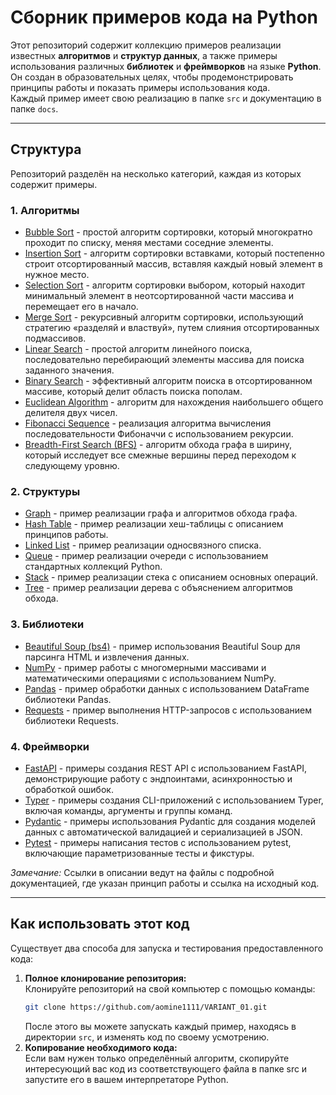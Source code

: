 # Сборник примеров кода на Python

Этот репозиторий содержит коллекцию примеров реализации известных **алгоритмов** и **структур данных**, а также примеры использования различных **библиотек** и **фреймворков** на языке **Python**.\
Он создан в образовательных целях, чтобы продемонстрировать принципы работы и показать примеры использования кода.\
Каждый пример имеет свою реализацию в папке `src` и документацию в папке `docs`.

---

## Структура

Репозиторий разделён на несколько категорий, каждая из которых содержит примеры.

### 1. Алгоритмы
- [Bubble Sort](docs/algorithms/bubble_sort.md) - простой алгоритм сортировки, который многократно проходит по списку, меняя местами соседние элементы.
- [Insertion Sort](docs/algorithms/insertion_sort.md) - алгоритм сортировки вставками, который постепенно строит отсортированный массив, вставляя каждый новый элемент в нужное место.
- [Selection Sort](docs/algorithms/selection_sort.md) - алгоритм сортировки выбором, который находит минимальный элемент в неотсортированной части массива и перемещает его в начало.
- [Merge Sort](docs/algorithms/merge_sort.md) - рекурсивный алгоритм сортировки, использующий стратегию «разделяй и властвуй», путем слияния отсортированных подмассивов.
- [Linear Search](docs/algorithms/linear_search.md) - простой алгоритм линейного поиска, последовательно перебирающий элементы массива для поиска заданного значения.
- [Binary Search](docs/algorithms/binary_search.md) - эффективный алгоритм поиска в отсортированном массиве, который делит область поиска пополам.
- [Euclidean Algorithm](docs/algorithms/euclidean.md) - алгоритм для нахождения наибольшего общего делителя двух чисел.
- [Fibonacci Sequence](docs/algorithms/fibonacci.md) - реализация алгоритма вычисления последовательности Фибоначчи с использованием рекурсии.
- [Breadth-First Search (BFS)](docs/algorithms/bfs.md) - алгоритм обхода графа в ширину, который исследует все смежные вершины перед переходом к следующему уровню.

### 2. Структуры
- [Graph](docs/structures/graph.md) - пример реализации графа и алгоритмов обхода графа.
- [Hash Table](docs/structures/hash_table.md) - пример реализации хеш-таблицы с описанием принципов работы.
- [Linked List](docs/structures/linked_list.md) - пример реализации односвязного списка.
- [Queue](docs/structures/queue.md) - пример реализации очереди с использованием стандартных коллекций Python.
- [Stack](docs/structures/stack.md) - пример реализации стека с описанием основных операций.
- [Tree](docs/structures/tree.md) - пример реализации дерева с объяснением алгоритмов обхода.

### 3. Библиотеки
- [Beautiful Soup (bs4)](docs/libraries/bs4.md) - пример использования Beautiful Soup для парсинга HTML и извлечения данных.
- [NumPy](docs/libraries/numpy.md) - пример работы с многомерными массивами и математическими операциями с использованием NumPy.
- [Pandas](docs/libraries/pandas.md) - пример обработки данных с использованием DataFrame библиотеки Pandas.
- [Requests](docs/libraries/requests.md) - пример выполнения HTTP-запросов с использованием библиотеки Requests.


### 4. Фреймворки
- [FastAPI](docs/frameworks/fastapi.md) - примеры создания REST API с использованием FastAPI, демонстрирующие работу с эндпоинтами, асинхронностью и обработкой ошибок.
- [Typer](docs/frameworks/typer.md) - примеры создания CLI-приложений с использованием Typer, включая команды, аргументы и группы команд.
- [Pydantic](docs/frameworks/pydantic.md) - примеры использования Pydantic для создания моделей данных с автоматической валидацией и сериализацией в JSON.
- [Pytest](docs/frameworks/pytest.md) - примеры написания тестов с использованием pytest, включающие параметризованные тесты и фикстуры.


*Замечание:* Ссылки в описании ведут на файлы с подробной документацией, где указан принцип работы и ссылка на исходный код.

---

## Как использовать этот код

Существует два способа для запуска и тестирования предоставленного кода:

1. **Полное клонирование репозитория:**  
   Клонируйте репозиторий на свой компьютер с помощью команды:
   ```bash
   git clone https://github.com/aomine1111/VARIANT_01.git
   ```
   После этого вы можете запускать каждый пример, находясь в директории `src`, и изменять код по своему усмотрению.
2. **Копирование необходимого кода:**<br>
    Если вам нужен только определённый алгоритм, скопируйте интересующий вас код из соответствующего файла в папке src и запустите его в вашем интерпретаторе Python.